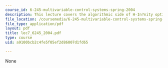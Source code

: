```yaml
---
course_id: 6-245-multivariable-control-systems-spring-2004
description: This lecture covers the algorithmic side of H-In?nity optimization.
file_location: /coursemedia/6-245-multivariable-control-systems-spring-2004/a9100bcb2c4fe5f05ef2d86007d1fd65_lec7_6245_2004.pdf
file_type: application/pdf
layout: pdf
title: lec7_6245_2004.pdf
type: course
uid: a9100bcb2c4fe5f05ef2d86007d1fd65

---
```

None